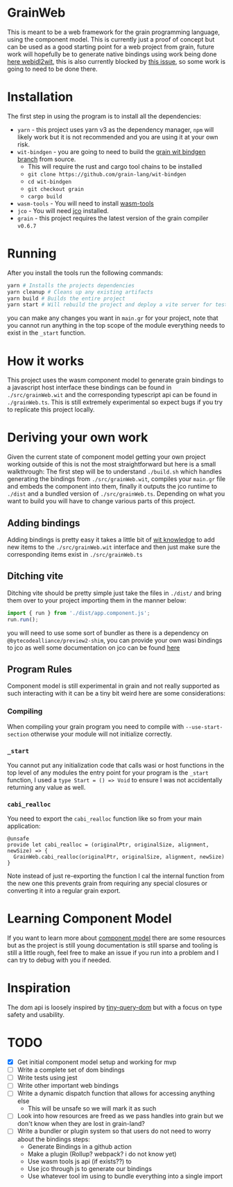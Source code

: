 # GrainWeb

This is meant to be a web framework for the grain programming language, using the component model. This is currently just a proof of concept but can be used as a good starting point for a web project from grain, future work will hopefully be to generate native bindings using work being done [here webidl2wit](https://github.com/spotandjake/webidl2wit/tree/spotandjake-gen), this is also currently blocked by [this issue](https://github.com/grain-lang/wit-bindgen/issues/1), so some work is going to need to be done there.

# Installation

The first step in using the program is to install all the dependencies:

- `yarn` - this project uses yarn v3 as the dependency manager, `npm` will likely work but it is not recommended and you are using it at your own risk.
- `wit-bindgen` - you are going to need to build the [grain wit bindgen branch](https://github.com/grain-lang/wit-bindgen/tree/grain) from source.
  - This will require the rust and cargo tool chains to be installed
  - `git clone https://github.com/grain-lang/wit-bindgen`
  - `cd wit-bindgen`
  - `git checkout grain`
  - `cargo build`
- `wasm-tools` - You will need to install [wasm-tools](https://github.com/bytecodealliance/wasm-tools)
- `jco` - You will need [jco](https://github.com/bytecodealliance/jco) installed.
- `grain` - this project requires the latest version of the grain compiler `v0.6.7`

# Running

After you install the tools run the following commands:

```bash
yarn # Installs the projects dependencies
yarn cleanup # Cleans up any existing artifacts
yarn build # Builds the entire project
yarn start # Will rebuild the project and deploy a vite server for testing.
```

you can make any changes you want in `main.gr` for your project, note that you cannot run anything in the top scope of the module everything needs to exist in the `_start` function.

# How it works

This project uses the wasm component model to generate grain bindings to a javascript host interface these bindings can be found in `./src/grainWeb.wit` and the corresponding typescript api can be found in `./grainWeb.ts`. This is still extremely experimental so expect bugs if you try to replicate this project locally.

# Deriving your own work

Given the current state of component model getting your own project working outside of this is not the most straightforward but here is a small walkthrough:
The first step will be to understand `./build.sh` which handles generating the bindings from `./src/grainWeb.wit`, compiles your `main.gr` file and embeds the component into them, finally it outputs the jco runtime to `./dist` and a bundled version of `./src/grainWeb.ts`. Depending on what you want to build you will have to change various parts of this project.

## Adding bindings

Adding bindings is pretty easy it takes a little bit of [wit knowledge](https://component-model.bytecodealliance.org/design/wit.html) to add new items to the `./src/grainWeb.wit` interface and then just make sure the corresponding items exist in `./src/grainWeb.ts`

## Ditching vite

Ditching vite should be pretty simple just take the files in `./dist/` and bring them over to your project importing them in the manner below:

```js
import { run } from './dist/app.component.js';
run.run();
```

you will need to use some sort of bundler as there is a dependency on `@bytecodealliance/preview2-shim`, you can provide your own wasi bindings to jco as well some documentation on jco can be found [here](https://bytecodealliance.github.io/jco/transpiling.html)

## Program Rules

Component model is still experimental in grain and not really supported as such interacting with it can be a tiny bit weird here are some considerations:

### Compiling

When compiling your grain program you need to compile with `--use-start-section` otherwise your module will not initialize correctly.

### `_start`

You cannot put any initialization code that calls wasi or host functions in the top level of any modules the entry point for your program is the `_start` function, I used a `type Start = () => Void` to ensure I was not accidentally returning any value as well.

### `cabi_realloc`

You need to export the `cabi_realloc` function like so from your main application:

```gr
@unsafe
provide let cabi_realloc = (originalPtr, originalSize, alignment, newSize) => {
  GrainWeb.cabi_realloc(originalPtr, originalSize, alignment, newSize)
}
```

Note instead of just re-exporting the function I cal the internal function from the new one this prevents grain from requiring any special closures or converting it into a regular grain export.

# Learning Component Model

If you want to learn more about [component model](https://github.com/WebAssembly/component-model) there are some resources but as the project is still young documentation is still sparse and tooling is still a little rough, feel free to make an issue if you run into a problem and I can try to debug with you if needed.

# Inspiration

The dom api is loosely inspired by [tiny-query-dom](https://github.com/nazmul-nhb/tiny-query-dom/tree/main) but with a focus on type safety and usability.

# TODO

- [x] Get initial component model setup and working for mvp
- [ ] Write a complete set of dom bindings
- [ ] Write tests using jest
- [ ] Write other important web bindings
- [ ] Write a dynamic dispatch function that allows for accessing anything else
  - This will be unsafe so we will mark it as such
- [ ] Look into how resources are freed as we pass handles into grain but we don't know when they are lost in grain-land?
- [ ] Write a bundler or plugin system so that users do not need to worry about the bindings steps:
  - Generate Bindings in a github action
  - Make a plugin (Rollup? webpack? i do not know yet)
  - Use wasm tools js api (if exists??) to
  - Use jco through js to generate our bindings
  - Use whatever tool im using to bundle everything into a single import

